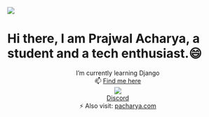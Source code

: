 ![](https://komarev.com/ghpvc/?username=meprajwal&color=green&style=plastic&label=Profile+Viwes)
<H1 aligh ="center">Hi there, I am Prajwal Acharya, a student and a tech enthusiast.😄</h1>
<center>
 I’m currently learning Django <br>
 📫 <u>Find me here</u> <br>
<a href ="https://twitter.com/acharya_prajwa1">            </i><img src="https://camo.githubusercontent.com/d187e41f9b00fe3127bc70c57e0bef354ef4c881e96489d3dc8dc0215e5d5ef8/68747470733a2f2f696d672e736869656c64732e696f2f62616467652f2d547769747465722d3030616365653f7374796c653d666c61742d737175617265266c6f676f3d54776974746572266c6f676f436f6c6f723d7768697465"></a><br>
<a href ="https://discordapp.com/users/846370185695068190">            </i>Discord</a><br>
 ⚡ Also visit: <a href ="https://www.pacharya.com.np">pacharya.com</a>
</center>
<br> <br>

<p align ="center">
<img src="https://github-readme-stats.vercel.app/api?username=meprajwal&show_icons=true" alt="">
</p>

